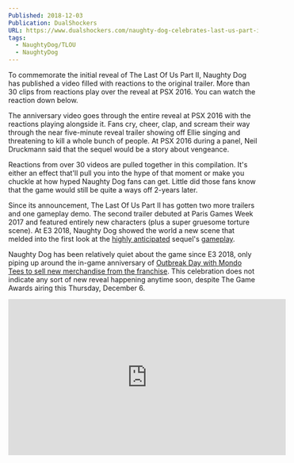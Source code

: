 ```yaml
---
Published: 2018-12-03
Publication: DualShockers
URL: https://www.dualshockers.com/naughty-dog-celebrates-last-us-part-ii-reveal/
tags:
  - NaughtyDog/TLOU
  - NaughtyDog
---
```

To commemorate the initial reveal of The Last Of Us Part II, Naughty Dog has published a video filled with reactions to the original trailer. More than 30 clips from reactions play over the reveal at PSX 2016. You can watch the reaction down below.

The anniversary video goes through the entire reveal at PSX 2016 with the reactions playing alongside it. Fans cry, cheer, clap, and scream their way through the near five-minute reveal trailer showing off Ellie singing and threatening to kill a whole bunch of people. At PSX 2016 during a panel, Neil Druckmann said that the sequel would be a story about vengeance.

Reactions from over 30 videos are pulled together in this compilation. It's either an effect that'll pull you into the hype of that moment or make you chuckle at how hyped Naughty Dog fans can get. Little did those fans know that the game would still be quite a ways off 2-years later.

Since its announcement, The Last Of Us Part II has gotten two more trailers and one gameplay demo. The second trailer debuted at Paris Games Week 2017 and featured entirely new characters (plus a super gruesome torture scene). At E3 2018, Naughty Dog showed the world a new scene that melded into the first look at the [highly anticipated](https://www.dualshockers.com/zelda-goty-game-awards/) sequel's [gameplay](https://www.dualshockers.com/last-us-part-ii-reveal-e3-2018/).

Naughty Dog has been relatively quiet about the game since E3 2018, only piping up around the in-game anniversary of [Outbreak Day with Mondo Tees to sell new merchandise from the franchise](https://www.dualshockers.com/the-last-of-us-part-ii-outbreak-day-ellie-t-shirt-vinyl-record-poster-and-more/). This celebration does not indicate any sort of new reveal happening anytime soon, despite The Game Awards airing this Thursday, December 6.

<div class=iframe-container>
<iframe width="560" height="315" src="https://www.youtube-nocookie.com/embed/-XZ2sYkvroU?si=3s9v9xxTJ96fTZ39" title="YouTube video player" frameborder="0" allow="accelerometer; autoplay; clipboard-write; encrypted-media; gyroscope; picture-in-picture; web-share" allowfullscreen></iframe>
</div>
